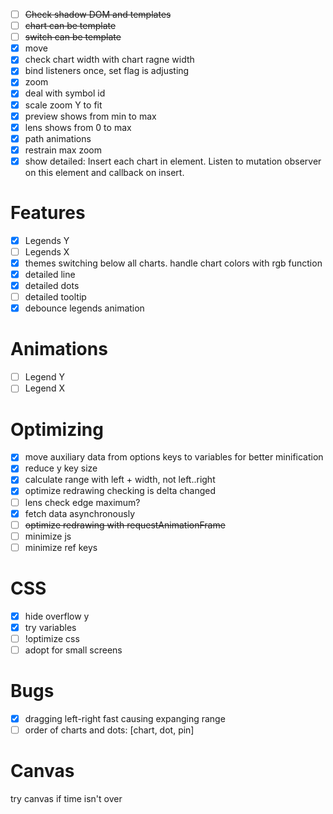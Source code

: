 - [ ] ~~Check shadow DOM and templates~~
- [ ] ~~chart can be template~~
- [ ] ~~switch can be template~~
- [x] move
- [x] check chart width with chart ragne width
- [x] bind listeners once, set flag is adjusting
- [x] zoom
- [x] deal with symbol id
- [x] scale zoom Y to fit
- [x] preview shows from min to max
- [x] lens shows from 0 to max
- [x] path animations
- [x] restrain max zoom
- [x] show detailed: Insert each chart in element. Listen to mutation observer on this element and callback on insert.

# Features
- [x] Legends Y
- [ ] Legends X
- [x] themes switching below all charts. handle chart colors with rgb function
- [x] detailed line
- [x] detailed dots
- [ ] detailed tooltip
- [x] debounce legends animation 

# Animations
- [ ] Legend Y
- [ ] Legend X

# Optimizing
- [x] move auxiliary data from options keys to variables for better minification
- [x] reduce y key size
- [x] calculate range with left + width, not left..right
- [x] optimize redrawing checking is delta changed
- [ ] lens check edge maximum?
- [x] fetch data asynchronously
- [ ] ~~optimize redrawing with requestAnimationFrame~~
- [ ] minimize js
- [ ] minimize ref keys

# CSS
- [x] hide overflow y
- [x] try variables
- [ ] !optimize css
- [ ] adopt for small screens

# Bugs
- [x] dragging left-right fast causing expanging range
- [ ] order of charts and dots: [chart, dot, pin]

# Canvas
try canvas if time isn't over